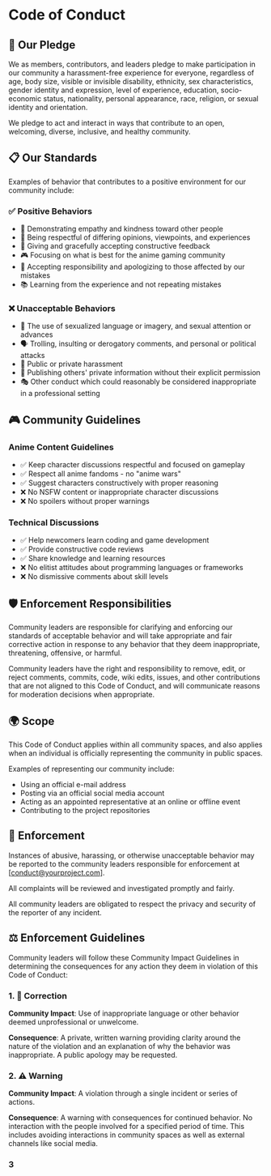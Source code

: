 # Code of Conduct

## 🌟 Our Pledge

We as members, contributors, and leaders pledge to make participation in our community a harassment-free experience for everyone, regardless of age, body size, visible or invisible disability, ethnicity, sex characteristics, gender identity and expression, level of experience, education, socio-economic status, nationality, personal appearance, race, religion, or sexual identity and orientation.

We pledge to act and interact in ways that contribute to an open, welcoming, diverse, inclusive, and healthy community.

## 📋 Our Standards

Examples of behavior that contributes to a positive environment for our community include:

### ✅ Positive Behaviors
- 🤝 Demonstrating empathy and kindness toward other people
- 🎯 Being respectful of differing opinions, viewpoints, and experiences
- 💬 Giving and gracefully accepting constructive feedback
- 🎮 Focusing on what is best for the anime gaming community
- 🙏 Accepting responsibility and apologizing to those affected by our mistakes
- 📚 Learning from the experience and not repeating mistakes

### ❌ Unacceptable Behaviors
- 🚫 The use of sexualized language or imagery, and sexual attention or advances
- 🗣️ Trolling, insulting or derogatory comments, and personal or political attacks
- 📢 Public or private harassment
- 📍 Publishing others' private information without their explicit permission
- 🎭 Other conduct which could reasonably be considered inappropriate in a professional setting

## 🎮 Community Guidelines

### Anime Content Guidelines
- ✅ Keep character discussions respectful and focused on gameplay
- ✅ Respect all anime fandoms - no "anime wars"
- ✅ Suggest characters constructively with proper reasoning
- ❌ No NSFW content or inappropriate character discussions
- ❌ No spoilers without proper warnings

### Technical Discussions
- ✅ Help newcomers learn coding and game development
- ✅ Provide constructive code reviews
- ✅ Share knowledge and learning resources
- ❌ No elitist attitudes about programming languages or frameworks
- ❌ No dismissive comments about skill levels

## 🛡️ Enforcement Responsibilities

Community leaders are responsible for clarifying and enforcing our standards of acceptable behavior and will take appropriate and fair corrective action in response to any behavior that they deem inappropriate, threatening, offensive, or harmful.

Community leaders have the right and responsibility to remove, edit, or reject comments, commits, code, wiki edits, issues, and other contributions that are not aligned to this Code of Conduct, and will communicate reasons for moderation decisions when appropriate.

## 🌍 Scope

This Code of Conduct applies within all community spaces, and also applies when an individual is officially representing the community in public spaces.

Examples of representing our community include:
- Using an official e-mail address
- Posting via an official social media account
- Acting as an appointed representative at an online or offline event
- Contributing to the project repositories

## 🚨 Enforcement

Instances of abusive, harassing, or otherwise unacceptable behavior may be reported to the community leaders responsible for enforcement at [conduct@yourproject.com].

All complaints will be reviewed and investigated promptly and fairly.

All community leaders are obligated to respect the privacy and security of the reporter of any incident.

## ⚖️ Enforcement Guidelines

Community leaders will follow these Community Impact Guidelines in determining the consequences for any action they deem in violation of this Code of Conduct:

### 1. 📝 Correction
**Community Impact**: Use of inappropriate language or other behavior deemed unprofessional or unwelcome.

**Consequence**: A private, written warning providing clarity around the nature of the violation and an explanation of why the behavior was inappropriate. A public apology may be requested.

### 2. ⚠️ Warning
**Community Impact**: A violation through a single incident or series of actions.

**Consequence**: A warning with consequences for continued behavior. No interaction with the people involved for a specified period of time. This includes avoiding interactions in community spaces as well as external channels like social media.

### 3